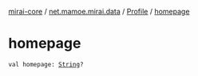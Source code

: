 [mirai-core](../../index.md) / [net.mamoe.mirai.data](../index.md) / [Profile](index.md) / [homepage](./homepage.md)

# homepage

`val homepage: `[`String`](https://kotlinlang.org/api/latest/jvm/stdlib/kotlin/-string/index.html)`?`